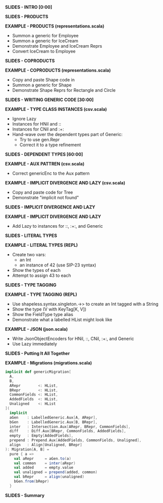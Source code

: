 **SLIDES - INTRO [0:00]**

**SLIDES - PRODUCTS**

**EXAMPLE - PRODUCTS (representations.scala)**

- Summon a generic for Employee
- Summon a generic for IceCream
- Demonstrate Employee and IceCream Reprs
- Convert IceCream to Employee

**SLIDES - COPRODUCTS**

**EXAMPLE - COPRODUCTS (representations.scala)**

- Copy and paste Shape code in
- Summon a generic for Shape
- Demonstrate Shape Reprs for Rectangle and Circle

**SLIDES - WRITING GENERIC CODE [30:00]**

**EXAMPLE - TYPE CLASS INSTANCES (csv.scala)**

- Ignore Lazy
- Instances for HNil and ::
- Instances for CNil and :+:
- Hand-wave over the dependent types part of Generic:
  - Try to use gen.Repr
  - Correct it to a type refinement

**SLIDES - DEPENDENT TYPES [60:00]**

**EXAMPLE - AUX PATTREN (csv.scala)**

- Correct genericEnc to the Aux pattern

**EXAMPLE - IMPLICIT DIVERGENCE AND LAZY (csv.scala)**

- Copy and paste code for Tree
- Demonstrate "implicit not found"

**SLIDES - IMPLICIT DIVERGENCE AND LAZY**

**EXAMPLE - IMPLICIT DIVERGENCE AND LAZY**

- Add Lazy to instances for ::, :+:, and Generic

**SLIDES - LITERAL TYPES**

**EXAMPLE - LITERAL TYPES (REPL)**

- Create two vars:
  - an Int
  - an instance of 42 (use SIP-23 syntax)
- Show the types of each
- Attempt to assign 43 to each

**SLIDES - TYPE TAGGING**

**EXAMPLE - TYPE TAGGING (REPL)**

- Use shapeless.syntax.singleton.->>
  to create an Int tagged with a String
- Show the type (V with KeyTag[K, V])
- Show the FieldType type alias
- Demonstrate what a labelled HList might look like

**EXAMPLE - JSON (json.scala)**

- Write JsonObjectEncoders for
  HNil, ::, CNil, :+:, and Generic
- Use Lazy immediately

**SLIDES - Putting It All Together**

**EXAMPLE - Migrations (migrations.scala)**

```scala
implicit def genericMigration[
  A,
  B,
  ARepr        <: HList,
  BRepr        <: HList,
  CommonFields <: HList,
  AddedFields  <: HList,
  Unaligned    <: HList
](
  implicit
  aGen    : LabelledGeneric.Aux[A, ARepr],
  bGen    : LabelledGeneric.Aux[B, BRepr],
  inter   : Intersection.Aux[ARepr, BRepr, CommonFields],
  diff    : Diff.Aux[BRepr, CommonFields, AddedFields],
  empty   : Empty[AddedFields],
  prepend : Prepend.Aux[AddedFields, CommonFields, Unaligned],
  align   : Align[Unaligned, BRepr]
): Migration[A, B] =
  pure { a =>
    val aRepr     = aGen.to(a)
    val common    = inter(aRepr)
    val added     = empty.value
    val unaligned = prepend(added, common)
    val bRepr     = align(unaligned)
    bGen.from(bRepr)
  }
```

**SLIDES - Summary**
